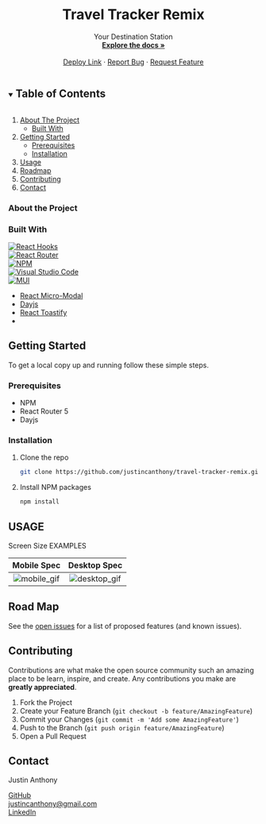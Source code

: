 <!-- Frequently Used Links 
https://shields.io/

My GitHub Profile
* [My GitHub Profile](github.com/justincanthony)

Websites
* [Javascript](https://www.javascript.com/)
* [HTML](https://html.com/)
* [CSS](https://developer.mozilla.org/en-US/docs/Web/CSS)
* [eslint](https://eslint.org/)
* [node](https://nodejs.org/en/)
* [WebPack](https://webpack.js.org/)
* [Express](https://expressjs.com/)
-->


<!-- Project Spec
https://frontend.turing.edu/projects/travel-tracker.html

OG Vanilla JS
https://github.com/justincanthony/travel-tracker

OG API
https://github.com/turingschool-examples/travel-tracker-api

Updated API
https://github.com/justincanthony/travel-tracker-remix-api -->

<!-- PROJECT Details -->

  <h1 align="center">Travel Tracker Remix</h1>

  <p align="center">Your Destination Station
    <br />
    <a href=https://github.com/justincanthony/travel-tracker-remix><strong>Explore the docs »</strong></a>
    <br />
    <br />
    <a href="https://travel-tracker-remix.herokuapp.com">Deploy Link</a>
    ·
    <a href="https://github.com/justincanthony/travel-tracker-remix/issues">Report Bug</a>
    ·
    <a href="https://github.com/justincanthony/travel-tracker-remix/issues">Request Feature</a>

</p>

<!-- TABLE OF CONTENTS -->
<details open="open">
  <summary><h2 style="display: inline-block">Table of Contents</h2></summary>
  <ol>
    <li>
      <a href="#about-the-project">About The Project</a>
      <ul>
        <li><a href="#built-with">Built With</a></li>
      </ul>
    </li>
    <li>
      <a href="#getting-started">Getting Started</a>
      <ul>
        <li><a href="#prerequisites">Prerequisites</a></li>
        <li><a href="#installation">Installation</a></li>
      </ul>
    </li>
    <li><a href="#usage">Usage</a></li>
    <li><a href="#roadmap">Roadmap</a></li>
    <li><a href="#contributing">Contributing</a></li>
    <li><a href="#contact">Contact</a></li>
  </ol>
</details>

<!-- ABOUT THE PROJECT -->

### About the Project
<!-- Describe what the over all scope and learninging goal of the project is, and what set-up the challenge was framed in-->


### Built With

[![React Hooks][react-hooks-shield]][react-hooks-url]
<br>
[![React Router][react-router-shield]][react-router-url]
<br>
[![NPM][npm-shield]][npm-url]
<br>
[![Visual Studio Code][visual-studio-code-shield]][visual-studio-code-url]
<br>
[![MUI][material-components-shield]][material-components-url]
<br/>
* [React Micro-Modal](https://www.npmjs.com/package/react-micro-modal)
* [Dayjs](https://day.js.org/)
* [React Toastify](https://www.npmjs.com/package/react-toastify) 
* 
<!-- GETTING STARTED -->
## Getting Started

To get a local copy up and running follow these simple steps.

### Prerequisites
* NPM
* React Router 5
* Dayjs



### Installation

1. Clone the repo
   ```sh
   git clone https://github.com/justincanthony/travel-tracker-remix.git
   ```
2. Install NPM packages
   ```sh
   npm install
   ```


## USAGE                       
<!--DESCRIBE WHAT THE USAGE EXPERIENCE IS LIKE/BUILT ON -->


Screen Size EXAMPLES 

Mobile Spec              |  Desktop Spec
:----------------------------:|:-------------------------:
![mobile_gif](https://user-images.githubusercontent.com/82064981/143930858-b9ad418e-9c24-463e-8afb-76f7aae53311.gif)|![desktop_gif](https://user-images.githubusercontent.com/82064981/143931462-86de7ec3-3069-4ff2-a2d3-53ca4a98d25a.gif)


<!-- ROAD MAP -->
## Road Map

See the [open issues](https://github.com/justincanthony/travel-tracker-remix/issues) for a list of proposed features (and known issues).


<!-- CONTRIBUTING -->
## Contributing

Contributions are what make the open source community such an amazing place to be learn, inspire, and create. Any contributions you make are **greatly appreciated**.

1. Fork the Project
2. Create your Feature Branch (`git checkout -b feature/AmazingFeature`)
3. Commit your Changes (`git commit -m 'Add some AmazingFeature'`)
4. Push to the Branch (`git push origin feature/AmazingFeature`)
5. Open a Pull Request


## Contact
<p>Justin Anthony</p>
<a href="https://github.com/justincanthony">GitHub</a>
<br/>
<a class="u-email Link--primary " href="mailto:justincanthony@gmail.com">justincanthony@gmail.com</a>
<br/>
<a class="Link--primary" href="https://www.linkedin.com/in/justincanthony/">LinkedIn</a>

[project-spec-url]: https://https://frontend.turing.edu/projects/travel-tracker.html
[turing-shield]: https://img.shields.io/badge/Project%20-Spec-blue
[contributors-shield]: https://img.shields.io/badge/Contributors-1-blue
[contributors-url]: https://github.com/orgs/travel-tracker-remix/people
[issues-shield]: https://img.shields.io/badge/Issues-6-blue
[issues-url]: https://github.com/justincanthony/travel-tracker-remix/issues
[react-hooks-shield]: https://img.shields.io/badge/react-%2320232a.svg?style=for-the-badge&logo=react&logoColor=%2361DAFB
[react-hooks-url]: https://reactjs.org/docs/hooks-intro.html
[react-router-shield]: https://img.shields.io/badge/React_Router-CA4245?style=for-the-badge&logo=react-router&logoColor=white
[react-router-url]: https://reactrouter.com/
[npm-shield]: https://img.shields.io/badge/NPM-%23000000.svg?style=for-the-badge&logo=npm&logoColor=white
[npm-url]: https://www.npmjs.com/
[cypress-shield]: https://img.shields.io/badge/-cypress-%23E5E5E5?style=for-the-badge&logo=cypress&logoColor=058a5e
[cypress-url]: https://docs.cypress.io/guides/overview/why-cypress
[visual-studio-code-shield]: https://img.shields.io/badge/Visual%20Studio%20Code-0078d7.svg?style=for-the-badge&logo=visual-studio-code&logoColor=white
[visual-studio-code-url]: https://code.visualstudio.com/
[circle-ci-shield]: https://img.shields.io/badge/CIRCLECI-%23161616.svg?style=for-the-badge&logo=circleci&logoColor=white
[circle-ci-url]: https://circleci.com/
[material-components-shield]: https://img.shields.io/badge/MUI-%230081CB.svg?style=for-the-badge&logo=material-ui&logoColor=white
[material-components-url]: https://mui.com/
[heroku-url]: https://id.heroku.com/login
[heroku-shield]: https://img.shields.io/badge/heroku-%23430098.svg?style=for-the-badge&logo=heroku&logoColor=white
[github-url]: https://github.com/
[github-shield]: https://img.shields.io/badge/github-%23121011.svg?style=for-the-badge&logo=github&logoColor=white

